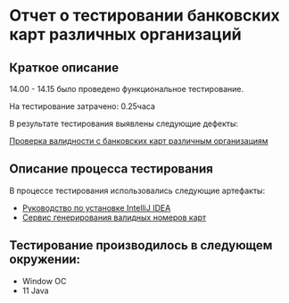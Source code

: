 # Отчет о тестировании банковских карт различных организаций

## Краткое описание
14.00 - 14.15 было проведено функциональное тестирование.

На тестирование затрачено: 0.25часа

В результате тестирования выявлены следующие дефекты:

[Проверка валидности с банковских карт различным организациям](https://github.com/LanaBondareva/1java/issues)

## Описание процесса тестирования
В процессе тестирования использовались следующие артефакты:

* [Руководство по установке IntelliJ IDEA](https://github.com/netology-code/javaqa-homeworks/blob/master/intro/idea.md)
* [Сервис генерирования валидных номеров карт](https://www.freeformatter.com/credit-card-number-generator-validator.html)

## Тестирование производилось в следующем окружении:
* Window ОС
* 11 Java
